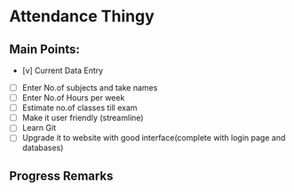 # Attendance Thingy

## Main Points:
- [v]  Current Data Entry
- [ ]  Enter No.of subjects and take names
- [ ]  Enter No.of Hours per week
- [ ]  Estimate no.of classes till exam
- [ ]  Make it user friendly (streamline)
- [ ]  Learn Git
- [ ]  Upgrade it to website with good interface(complete with login page and databases)

## Progress Remarks
